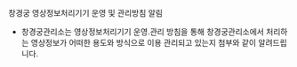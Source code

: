 창경궁 영상정보처리기기 운영 및 관리방침 알림
- 창경궁관리소는 영상정보처리기기 운영․관리 방침을 통해 창경궁관리소에서 처리하는 영상정보가 어떠한 용도와 방식으로 이용 관리되고 있는지 첨부와 같이 알려드립니다.
